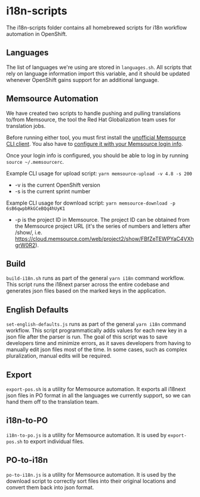 # i18n-scripts

The i18n-scripts folder contains all homebrewed scripts for i18n workflow automation
in OpenShift.

## Languages
The list of languages we're using are stored in `languages.sh`. All scripts
that rely on language information import this variable, and it should be updated
whenever OpenShift gains support for an additional language.

## Memsource Automation
We have created two scripts to handle pushing and pulling translations to/from
Memsource, the tool the Red Hat Globalization team uses for translation jobs.

Before running either tool, you must first install the [unofficial Memsource CLI client](https://github.com/unofficial-memsource/memsource-cli-client#pip-install).
You also have to [configure it with your Memsource login info](https://github.com/unofficial-memsource/memsource-cli-client#configuration-red-hat-enterprise-linux-derivatives).

Once your login info is configured, you should be able to log in by running `source ~/.memsourcerc`.

Example CLI usage for upload script: `yarn memsource-upload -v 4.8 -s 200`
* -v is the current OpenShift version
* -s is the current sprint number

Example CLI usage for download script: `yarn memsource-download -p 6sB6qwpbRkGCeBQq4hUyK1`
* -p is the project ID in Memsource. The project ID can be obtained from the Memsource project URL (it's the series of numbers and letters after /show/, i.e. https://cloud.memsource.com/web/project2/show/FBfZeTEWPYaC4VXhgrW0R2).

## Build
`build-i18n.sh` runs as part of the general `yarn i18n` command workflow. This script
runs the i18next parser across the entire codebase and generates json files based on
the marked keys in the application.

## English Defaults
`set-english-defaults.js` runs as part of the general `yarn i18n` command workflow.
This script programmatically adds values for each new key in a json file after the parser is run.
The goal of this script was to save developers time and minimize errors, as it saves developers
from having to manually edit json files most of the time. In some cases, such as complex pluralization,
manual edits will be required.

## Export
`export-pos.sh` is a utility for Memsource automation. It exports all i18next json files
in PO format in all the languages we currently support, so we can hand them off to the translation team.

## i18n-to-PO
`i18n-to-po.js` is a utility for Memsource automation. It is used by `export-pos.sh` to
export individual files.

## PO-to-i18n
`po-to-i18n.js` is a utility for Memsource automation. It is used by the download script to
correctly sort files into their original locations and convert them back into json format.
